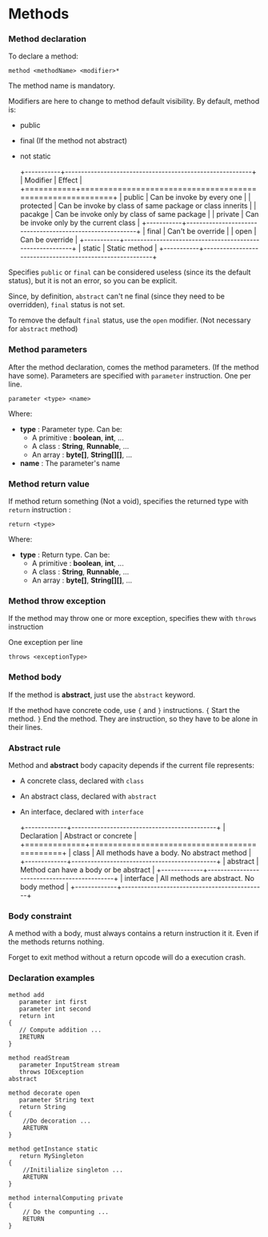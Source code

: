 # Methods

### Method declaration

To declare a method:

````ASM
method <methodName> <modifier>*
````

The method name is mandatory.

Modifiers are here to change to method default visibility.
By default, method is:
* public
* final (If the method not abstract)
* not static


     +-----------+----------------------------------------------------------+
     | Modifier  |                          Effect                          |
     +===========+==========================================================+
     |  public   | Can be invoke by every one                               |
     | protected | Can be invoke by class of same package or class innerits |
     |  pacakge  | Can be invoke only by class of same package              |
     |  private  | Can be invoke only by the current class                  |
     +-----------+----------------------------------------------------------+
     |   final   | Can't be override                                        |
     |   open    | Can be override                                          |
     +-----------+----------------------------------------------------------+
     |  static   | Static method                                            |
     +-----------+----------------------------------------------------------+

Specifies `public` or `final` can be considered useless (since its the default status), 
but it is not an error, so you can be explicit.

Since, by definition, `abstract` can't ne final (since they need to be overridden),
`final` status is not set.

To remove the default `final` status, use the `open` modifier. 
(Not necessary for `abstract` method)

### Method parameters

After the method declaration, comes the method parameters. (If the method have some).
Parameters are specified with `parameter` instruction. One per line.

````ASM
parameter <type> <name>
````

Where:
* **type** : Parameter type. Can be: 
  * A primitive : **boolean**, **int**, ...
  * A class : **String**, **Runnable**, ...
  * An array : **byte[]**, **String[][]**, ...
* **name** : The parameter's name

### Method return value

If method return something (Not a void), 
specifies the returned type with `return` instruction :

````ASM
return <type>
````

Where:
* **type** : Return type. Can be: 
  * A primitive : **boolean**, **int**, ...
  * A class : **String**, **Runnable**, ...
  * An array : **byte[]**, **String[][]**, ...

### Method throw exception

If the method may throw one or more exception, specifies thew with `throws` instruction

One exception per line

````ASM
throws <exceptionType>
````

### Method body

If the method is **abstract**, just use the `abstract` keyword.

If the method have concrete code, use `{` and `}` instructions. 
`{` Start the method. `}` End the method. 
They are instruction, so they have to be alone in their lines.

### Abstract rule

Method and **abstract** body capacity depends if the current file represents: 
* A concrete class, declared with `class`
* An abstract class, declared with `abstract`
* An interface, declared with `interface`


     +-------------+---------------------------------------------+
     | Declaration |            Abstract or concrete             |
     +=============+=============================================+
     |    class    | All methods have a body. No abstract method |
     +-------------+---------------------------------------------+
     |  abstract   | Method can have a body or be abstract       |
     +-------------+---------------------------------------------+
     |  interface  | All methods are abstract. No body method    |
     +-------------+---------------------------------------------+

### Body constraint

A method with a body, must always contains a return instruction it it.
Even if  the methods returns nothing.

Forget to exit method without a return opcode will do a execution crash.

### Declaration examples

````ASM
method add
   parameter int first
   parameter int second
   return int
{
   // Compute addition ...
   IRETURN
}
````

````ASM
method readStream 
   parameter InputStream stream
   throws IOException
abstract  
````

````ASM
method decorate open
   parameter String text
   return String
{
	//Do decoration ...
    ARETURN
} 
````

````ASM
method getInstance static
   return MySingleton
{
	//Initilialize singleton ...
	ARETURN
}
````

````ASM
method internalComputing private
{
    // Do the compunting ...
    RETURN
}
````
